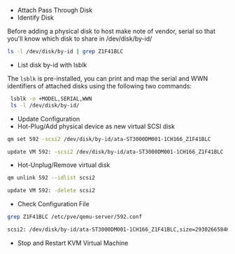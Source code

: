 - Attach Pass Through Disk 
- Identify Disk 

Before adding a physical disk to host make note of vendor, serial  so that you'll know which disk to share in /dev/disk/by-id/ 

```bash
ls -l /dev/disk/by-id | grep Z1F41BLC
```

- List disk by-id with lsblk 

The `lsblk` is pre-installed, you can print and map the serial and WWN identifiers of attached disks using the following two commands:

```bash
 lsblk -o +MODEL,SERIAL,WWN
 ls -l /dev/disk/by-id/
```


- Update Configuration 
- Hot-Plug/Add physical device as new virtual SCSI disk 

```bash
qm set 592 -scsi2 /dev/disk/by-id/ata-ST3000DM001-1CH166_Z1F41BLC

update VM 592: -scsi2 /dev/disk/by-id/ata-ST3000DM001-1CH166_Z1F41BLC
```

- Hot-Unplug/Remove virtual disk 

```bash
qm unlink 592 --idlist scsi2

update VM 592: -delete scsi2
```

- Check Configuration File 

```bash
grep Z1F41BLC /etc/pve/qemu-server/592.conf

scsi2: /dev/disk/by-id/ata-ST3000DM001-1CH166_Z1F41BLC,size=2930266584K
```

- Stop and Restart KVM Virtual Machine 
